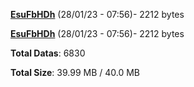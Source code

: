 [**EsuFbHDh**](/data/EsuFbHDh.txt) (28/01/23 - 07:56)- 2212 bytes

[**EsuFbHDh**](/data/EsuFbHDh.txt) (28/01/23 - 07:56)- 2212 bytes

**Total Datas**: 6830

**Total Size**: 39.99 MB / 40.0 MB